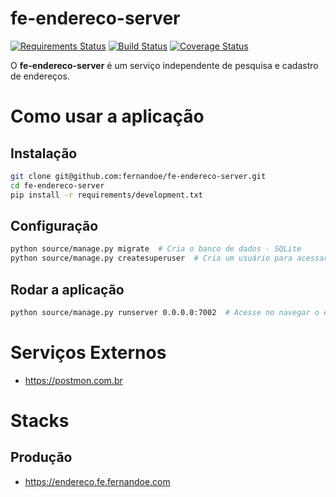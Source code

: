 # fe-endereco-server

[![Requirements Status](https://requires.io/github/fernandoe/fe-endereco-server/requirements.svg?branch=release%2F0.1.0)](https://requires.io/github/fernandoe/fe-endereco-server/requirements/?branch=release%2F0.1.0)
[![Build Status](https://travis-ci.org/fernandoe/fe-endereco-server.svg?branch=release%2F0.1.0)](https://travis-ci.org/fernandoe/fe-endereco-server)
[![Coverage Status](https://coveralls.io/repos/github/fernandoe/fe-endereco-server/badge.svg?branch=release%2F0.1.0)](https://coveralls.io/github/fernandoe/fe-endereco-server?branch=release%2F0.1.0)

O **fe-endereco-server** é um serviço independente de pesquisa e cadastro de endereços.

# Como usar a aplicação

## Instalação

```bash
git clone git@github.com:fernandoe/fe-endereco-server.git
cd fe-endereco-server
pip install -r requirements/development.txt
```

## Configuração

```bash
python source/manage.py migrate  # Cria o banco de dados - SQLite
python source/manage.py createsuperuser  # Cria um usuário para acessar o Django admin - entre com um email e senha
```

## Rodar a aplicação

```bash
python source/manage.py runserver 0.0.0.0:7002  # Acesse no navegar o endereço http://localhost:7002/admin
```



# Serviços Externos

* https://postmon.com.br

# Stacks

## Produção

* https://endereco.fe.fernandoe.com

